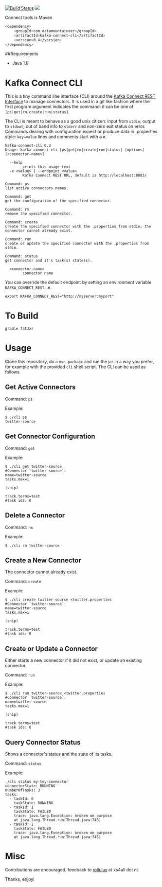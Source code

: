 [![Build Status](https://travis-ci.org/datamountaineer/kafka-connect-tools.svg?branch=master)](https://travis-ci.org/datamountaineer/kafka-connect-tools)
[<img src="https://img.shields.io/badge/latest%20release-v0.4-blue.svg?label=latest%20release"/>](http://search.maven.org/#search%7Cga%7C1%7Ca%3A%22kafka-connect-cli%22)

Connect tools is Maven

```bash
<dependency>
	<groupId>com.datamountaineer</groupId>
	<artifactId>kafka-connect-cli</artifactId>
	<version>0.4</version>
</dependency>
```

##Requirements

* Java 1.8

Kafka Connect CLI
=================

This is a tiny command line interface (CLI) around the [Kafka Connect REST Interface](http://docs.confluent.io/2.0.1/connect/userguide.html#rest-interface) to manage connectors. It is used in a git like fashion where the first program argument indicates the command: it can be one of `[ps|get|rm|create|run|status]`.

The CLI is meant to behave as a good unix citizen: input from `stdin`; output to `stdout`; out of band info to `stderr` and non-zero exit status on error. Commands dealing with configuration expect or produce data in .properties style: `key=value` lines and comments start with a `#`.

    kafka-connect-cli 0.3
    Usage: kafka-connect-cli [ps|get|rm|create|run|status] [options] [<connector-name>]

      --help
            prints this usage text
      -e <value> | --endpoint <value>
            Kafka Connect REST URL, default is http://localhost:8083/

    Command: ps
    list active connectors names.

    Command: get
    get the configuration of the specified connector.

    Command: rm
    remove the specified connector.

    Command: create
    create the specified connector with the .properties from stdin; the connector cannot already exist.

    Command: run
    create or update the specified connector with the .properties from stdin.

    Command: status
    get connector and it's task(s) state(s).

      <connector-name>
            connector name

You can override the default endpoint by setting an environment variable `KAFKA_CONNECT_REST` i.e.

    export KAFKA_CONNECT_REST="http://myserver:myport"

To Build
========

```bash
gradle fatJar
```


Usage
=====

Clone this repository, do a `mvn package` and run the jar in a way you prefer, for example with the provided `cli` shell script. The CLI can be used as follows.

Get Active Connectors
---------------------

Command: `ps`

Example:

    $ ./cli ps
    twitter-source

Get Connector Configuration
---------------------------

Command: `get`

Example:

    $ ./cli get twitter-source
    #Connector `twitter-source`:
    name=twitter-source
    tasks.max=1

    (snip)

    track.terms=test
    #task ids: 0

Delete a Connector
------------------

Command: `rm`

Example:

    $ ./cli rm twitter-source

Create a New Connector
----------------------

The connector cannot already exist.

Command: `create`

Example:

    $ ./cli create twitter-source <twitter.properties
    #Connector `twitter-source`:
    name=twitter-source
    tasks.max=1

    (snip)

    track.terms=test
    #task ids: 0

Create or Update a Connector
----------------------------

Either starts a new connector if it did not exist, or update an existing connector.

Command: `run`

Example:

    $ ./cli run twitter-source <twitter.properties
    #Connector `twitter-source`:
    name=twitter-source
    tasks.max=1

    (snip)

    track.terms=test
    #task ids: 0

Query Connector Status
----------------------

Shows a connector's status and the state of its tasks.

Command: `status`

Example:

    ./cli status my-toy-connector
    connectorState: RUNNING
    numberOfTasks: 3
    tasks:
      - taskId: 0
        taskState: RUNNING
      - taskId: 1
        taskState: FAILED
        trace: java.lang.Exception: broken on purpose
        at java.lang.Thread.run(Thread.java:745)
      - taskId: 2
        taskState: FAILED
        trace: java.lang.Exception: broken on purpose
        at java.lang.Thread.run(Thread.java:745)

Misc
====

Contributions are encouraged, feedback to [rollulus](https://keybase.io/rollulus) at xs4all dot nl.

Thanks, enjoy!
